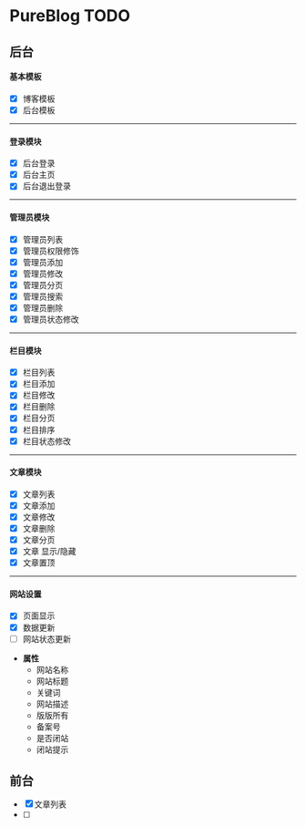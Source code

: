# PureBlog TODO



## 后台

#### 基本模板

- [x] 博客模板
- [x] 后台模板

---

#### 登录模块

- [x] 后台登录
- [x] 后台主页
- [x] 后台退出登录

---

#### 管理员模块

- [x] 管理员列表
- [x] 管理员权限修饰
- [x] 管理员添加
- [x] 管理员修改
- [x] 管理员分页
- [x] 管理员搜索
- [x] 管理员删除
- [x] 管理员状态修改

---

#### 栏目模块

- [x] 栏目列表
- [x] 栏目添加
- [x] 栏目修改
- [x] 栏目删除
- [x] 栏目分页
- [x] 栏目排序
- [x] 栏目状态修改

---

#### 文章模块

- [x] 文章列表
- [x] 文章添加
- [x] 文章修改
- [x] 文章删除
- [x] 文章分页
- [x] 文章 显示/隐藏
- [x] 文章置顶

---

#### 网站设置

- [x] 页面显示
- [x] 数据更新
- [ ] 网站状态更新

- **属性**
  -  网站名称
  -  网站标题
  -  关键词
  -  网站描述
  -  版版所有
  -  备案号
  -  是否闭站
  -  闭站提示

## 前台

- [x] 文章列表
- [ ] 